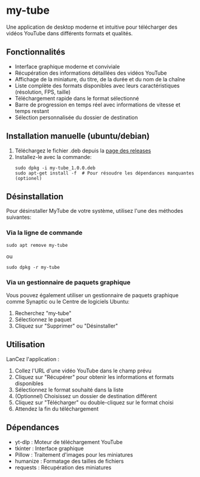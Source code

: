 # my-tube

Une application de desktop moderne et intuitive pour télécharger des vidéos YouTube dans différents formats et qualités.

## Fonctionnalités

- Interface graphique moderne et conviviale
- Récupération des informations détaillées des vidéos YouTube
- Affichage de la miniature, du titre, de la durée et du nom de la chaîne
- Liste complète des formats disponibles avec leurs caractéristiques (résolution, FPS, taille)
- Téléchargement rapide dans le format sélectionné
- Barre de progression en temps réel avec informations de vitesse et temps restant
- Sélection personnalisée du dossier de destination

## Installation manuelle (ubuntu/debian)

1. Téléchargez le fichier .deb depuis la [page des releases](https://github.com/RomeoManoela/my-tube/releases/tag/Youtube)
2. Installez-le avec la commande:
   ```
   sudo dpkg -i my-tube_1.0.0.deb
   sudo apt-get install -f  # Pour résoudre les dépendances manquantes (optionel)
   ```

## Désinstallation

Pour désinstaller MyTube de votre système, utilisez l'une des méthodes suivantes:

### Via la ligne de commande
```
sudo apt remove my-tube
```
ou
```
sudo dpkg -r my-tube
```

### Via un gestionnaire de paquets graphique
Vous pouvez également utiliser un gestionnaire de paquets graphique comme Synaptic ou le Centre de logiciels Ubuntu:
1. Recherchez "my-tube"
2. Sélectionnez le paquet
3. Cliquez sur "Supprimer" ou "Désinstaller"


## Utilisation

LanCez l'application :

1. Collez l'URL d'une vidéo YouTube dans le champ prévu
2. Cliquez sur "Récupérer" pour obtenir les informations et formats disponibles
3. Sélectionnez le format souhaité dans la liste
4. (Optionnel) Choisissez un dossier de destination différent
5. Cliquez sur "Télécharger" ou double-cliquez sur le format choisi
6. Attendez la fin du téléchargement

## Dépendances

- yt-dlp : Moteur de téléchargement YouTube
- tkinter : Interface graphique
- Pillow : Traitement d'images pour les miniatures
- humanize : Formatage des tailles de fichiers
- requests : Récupération des miniatures
